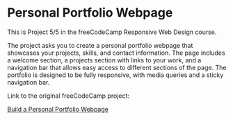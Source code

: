 # Personal Portfolio Webpage

This is Project 5/5 in the freeCodeCamp Responsive Web Design course.

The project asks you to create a personal portfolio webpage that showcases your projects, skills, and contact information. The page includes a welcome section, a projects section with links to your work, and a navigation bar that allows easy access to different sections of the page. The portfolio is designed to be fully responsive, with media queries and a sticky navigation bar.

Link to the original freeCodeCamp project:

[Build a Personal Portfolio Webpage](https://www.freecodecamp.org/learn/2022/responsive-web-design/build-a-personal-portfolio-webpage-project/build-a-personal-portfolio-webpage)
